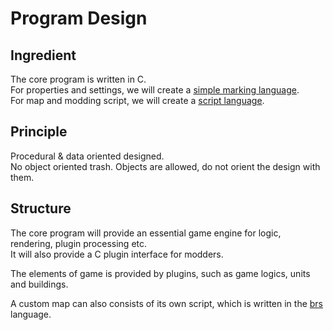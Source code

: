 # Program Design

## Ingredient

The core program is written in C.  
For properties and settings, we will create a [simple marking language](specs/brm.md).  
For map and modding script, we will create a [script language](specs/brs.md).

## Principle

Procedural & data oriented designed.  
No object oriented trash. Objects are allowed, do not orient the
design with them.

## Structure

The core program will provide an essential game engine for logic, rendering, plugin processing etc.  
It will also provide a C plugin interface for modders.

The elements of game is provided by plugins, such as game logics, units and buildings.  

A custom map can also consists of its own script, which is written in the [brs](specs/brs.md) language.
